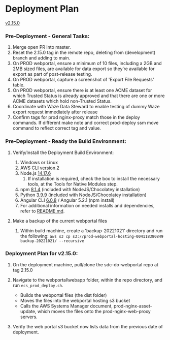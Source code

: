 # Deployment Plan

[v2.15.0](https://github.com/USDOT-SDC/sdc-dot-webportal/tree/2.15.0)


### Pre-Deployment - General Tasks:
1. Merge open PR into master.
2. Reset the 2.15.0 tag in the remote repo, deleting from (development) branch and adding to main.
3. On  PROD webportal, ensure a minimum of 10 files, including a 2GB and 2MB sized files, are available for data export so they’re available for export as part of post-release testing.
4. On PROD webportal, capture a screenshot of 'Export File Requests' table.
5. On PROD webportal, ensure there is at least one ACME dataset for which Trusted Status is already approved and  that there are one or more ACME datasets which hold non-Trusted Status.
6. Coordinate with Waze Data Steward to enable testing of dummy Waze export request immediately after release
7. Confirm tags for prod nginx-proxy match those in the deploy commands. If different make note and correct prod-deploy ssm move command to reflect correct tag and value.


### Pre-Deployment - Ready the Build Environment:
1. Verify/Install the Deployment Build Environment:
   1. Windows or Linux
   2. AWS CLI [version 2](https://docs.aws.amazon.com/cli/latest/userguide/install-cliv2.html)
   3. Node.js  [14.17.6](https://nodejs.org/download/release/v14.17.6/)
      1. If installation is required, check the box to install the necessary tools, at the Tools for Native Modules step.
   4. npm [8.1.4](https://www.npmjs.com/package/npm) (included with NodeJS/Chocolatey installation)
   5. Python [3.9.9](https://www.python.org/downloads/release/python-399/) (included with NodeJS/Chocolatey installation)
   6. Angular CLI [6.0.8](https://angular.io/cli)  /  Angular 5.2.1 (npm install)
   7. For additional information on needed installs and dependencies, refer to [README.md](https://github.com/USDOT-SDC/sdc-dot-webportal#installation-steps-for-ui-first-time-build--).
   
   
2. Make a backup of the current webportal files
   1. Within build machine, create a 'backup-20221021' directory and run the following:
     `aws s3 cp s3://prod-webportal-hosting-004118380849 backup-20221021/ --recursive`
   
      
### Deployment Plan for v2.15.0:
1. On the deployment machine, pull/clone the sdc-do-webportal repo at tag 2.15.0


2. Navigate to the webportal\webapp folder, within the repo directory, and run `ecs_prod_deploy.sh`.
   - Builds the webportal files (the dist folder)
   - Moves the files into the webportal hosting s3 bucket
   - Calls the AWS Systems Manager document, prod-nginx-asset-update, which moves the files onto the prod-nginx-web-proxy servers.


3. Verify the web portal s3 bucket now lists data from the previous date of deployment. 

